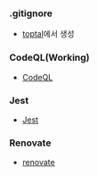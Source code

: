 ### .gitignore

- [toptal](https://www.toptal.com/developers/gitignore)에서 생성

### CodeQL(Working)

- [CodeQL](https://codeql.github.com/)

### Jest 

- [Jest](https://jestjs.io/docs/getting-started)

### Renovate 

- [renovate](https://github.com/renovatebot/renovate)